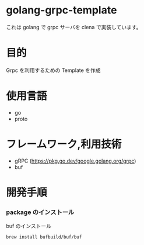 # golang-grpc-template

これは golang で grpc サーバを clena で実装しています。

# 目的

Grpc を利用するための Template を作成

# 使用言語

- go
- proto

# フレームワーク,利用技術

- gRPC (https://pkg.go.dev/google.golang.org/grpc)
- buf

# 開発手順

### package のインストール

buf のインストール

```bash
brew install bufbuild/buf/buf
```
